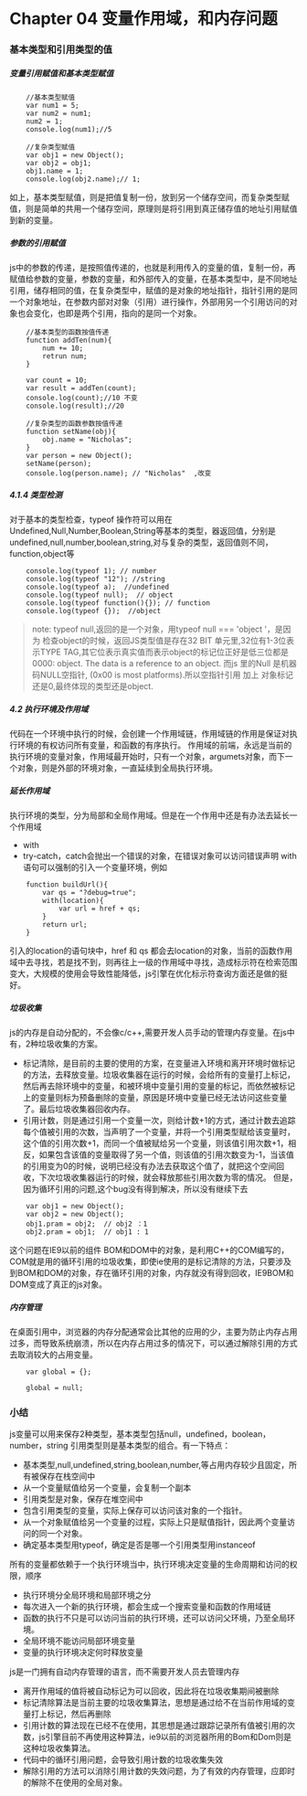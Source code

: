 # Chapter 04 变量作用域，和内存问题

### 基本类型和引用类型的值
##### 变量引用赋值和基本类型赋值
 
```
    //基本类型赋值
    var num1 = 5;
    var num2 = num1;
    num2 = 1;
    console.log(num1);//5

    //复杂类型赋值
    var obj1 = new Object();
    var obj2 = obj1;
    obj1.name = 1;
    console.log(obj2.name);// 1;
```

如上，基本类型赋值，则是把值复制一份，放到另一个储存空间，而复杂类型赋值，则是简单的共用一个储存空间，原理则是将引用到真正储存值的地址引用赋值到新的变量。
 

##### 参数的引用赋值

js中的参数的传递，是按照值传递的，也就是利用传入的变量的值，复制一份，再赋值给参数的变量，参数的变量，和外部传入的变量，在基本类型中，是不同地址引用，储存相同的值，在复杂类型中，赋值的是对象的地址指针，指针引用的是同一个对象地址，在参数内部对对象（引用）进行操作，外部用另一个引用访问的对象也会变化，也即是两个引用，指向的是同一个对象。
```
    //基本类型的函数按值传递
    function addTen(num){
        num += 10;
        retrun num;
    }

    var count = 10;
    var result = addTen(count);
    console.log(count);//10 不变
    console.log(result);//20

    //复杂类型的函数参数按值传递
    function setName(obj){
        obj.name = "Nicholas";
    }
    var person = new Object();
    setName(person);
    console.log(person.name); // "Nicholas"  ,改变

```

##### 4.1.4 类型检测

对于基本的类型检查，typeof 操作符可以用在Undefined,Null,Number,Boolean,String等基本的类型，器返回值，分别是undefined,null,number,boolean,string,对与复杂的类型，返回值则不同，function,object等

```
    console.log(typeof 1); // number
    console.log(typeof "12"); //string
    console.log(typeof a);  //undefined
    console.log(typeof null);  // object
    console.log(typeof function(){}); // function
    console.log(typeof {});  //object
```

>note: typeof null,返回的是一个对象，用typeof null === 'object '，是因为
检查object的时候，返回JS类型值是存在32 BIT 单元里,32位有1-3位表示TYPE TAG,其它位表示真实值而表示object的标记位正好是低三位都是0000: object. The data is a reference to an object.
而js 里的Null 是机器码NULL空指针, (0x00 is most platforms).所以空指针引用 加上 对象标记还是0,最终体现的类型还是object.


##### 4.2 执行环境及作用域
代码在一个环境中执行的时候，会创建一个作用域链，作用域链的作用是保证对执行环境的有权访问所有变量，和函数的有序执行。
作用域的前端，永远是当前的执行环境的变量对象，作用域最开始时，只有一个对象，argumets对象，而下一个对象，则是外部的环境对象，一直延续到全局执行环境。

##### 延长作用域
执行环境的类型，分为局部和全局作用域。但是在一个作用中还是有办法去延长一个作用域
- with
- try-catch，catch会抛出一个错误的对象，在错误对象可以访问错误声明
with 语句可以强制的引入一个变量环境，例如
```
    function buildUrl(){
        var qs = "?debug=true";
        with(location){
            var url = href + qs;
        }
        return url;
    }
```
引入的location的语句块中，href 和 qs 都会去location的对象，当前的函数作用域中去寻找，若是找不到，则再往上一级的作用域中寻找，造成标示符在检索范围变大，大规模的使用会导致性能降低，js引擎在优化标示符查询方面还是做的挺好。

##### 垃圾收集
js的内存是自动分配的，不会像c/c++,需要开发人员手动的管理内存变量。在js中有，2种垃圾收集的方案。
- 标记清除，是目前的主要的使用的方案，在变量进入环境和离开环境时做标记的方法，去释放变量。垃圾收集器在运行的时候，会给所有的变量打上标记，然后再去除环境中的变量，和被环境中变量引用的变量的标记，而依然被标记上的变量则标为预备删除的变量，原因是环境中变量已经无法访问这些变量了。最后垃圾收集器回收内存。
- 引用计数，则是通过引用一个变量一次，则给计数+1的方式，通过计数去追踪每个值被引用的次数，当声明了一个变量，并将一个引用类型赋给该变量时，这个值的引用次数+1，而同一个值被赋给另一个变量，则该值引用次数+1，相反，如果包含该值的变量取得了另一个值，则该值的引用次数变为-1，当该值的引用变为0的时候，说明已经没有办法去获取这个值了，就把这个空间回收，下次垃圾收集器运行的时候，就会释放那些引用次数为零的情况。
但是，因为循环引用的问题,这个bug没有得到解决，所以没有继续下去
```
    var obj1 = new Object();
    var obj2 = new Object();
    obj1.pram = obj2;  // obj2 ：1
    obj2.pram = obj1;  // obj1 : 1
```

这个问题在IE9以前的组件 BOM和DOM中的对象，是利用C++的COM编写的，COM就是用的循环引用的垃圾收集，即使ie使用的是标记清除的方法，只要涉及到BOM和DOM的对象，存在循环引用的对象，内存就没有得到回收，IE9BOM和DOM变成了真正的js对象。

##### 内存管理
在桌面引用中，浏览器的内存分配通常会比其他的应用的少，主要为防止内存占用过多，而导致系统崩溃，所以在内存占用过多的情况下，可以通过解除引用的方式去取消较大的占用变量。
```
    var global = {};

    global = null;
```


### 小结
js变量可以用来保存2种类型，基本类型包括null，undefined，boolean，number，string
引用类型则是基本类型的组合。有一下特点：
- 基本类型,null,undefined,string,boolean,number,等占用内存较少且固定，所有被保存在栈空间中
- 从一个变量赋值给另一个变量，会复制一个副本
- 引用类型是对象，保存在堆空间中
- 包含引用类型的变量，实际上保存可以访问该对象的一个指针。
- 从一个对象赋值给另一个变量的过程，实际上只是赋值指针，因此两个变量访问的同一个对象。
- 确定基本类型用typeof，确定是否是哪一个引用类型用instanceof

所有的变量都依赖于一个执行环境当中，执行环境决定变量的生命周期和访问的权限，顺序
- 执行环境分全局环境和局部环境之分
- 每次进入一个新的执行环境，都会生成一个搜索变量和函数的作用域链
- 函数的执行不只是可以访问当前的执行环境，还可以访问父环境，乃至全局环境。
- 全局环境不能访问局部环境变量
- 变量的执行环境决定何时释放变量

js是一门拥有自动内存管理的语言，而不需要开发人员去管理内存
- 离开作用域的值将被自动标记为可以回收，因此将在垃圾收集期间被删除
- 标记清除算法是当前主要的垃圾收集算法，思想是通过给不在当前作用域的变量打上标记，然后再删除
- 引用计数的算法现在已经不在使用，其思想是通过跟踪记录所有值被引用的次数，js引擎目前不再使用这种算法，ie9以前的浏览器所用的Bom和Dom则是这种垃圾收集算法。
- 代码中的循环引用问题，会导致引用计数的垃圾收集失效
- 解除引用的方法可以消除引用计数的失效问题，为了有效的内存管理，应即时的解除不在使用的全局对象。